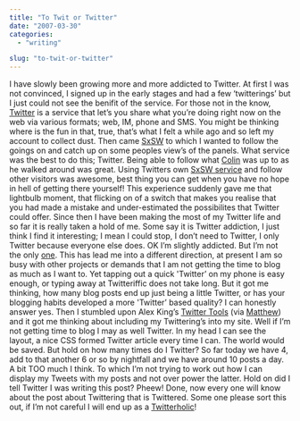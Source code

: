 ```yaml
---
title: "To Twit or Twitter"
date: "2007-03-30"
categories: 
  - "writing"

slug: "to-twit-or-twitter"
---
```


I have slowly been growing more and more addicted to Twitter. At first I was not convinced, I signed up in the early stages and had a few ‘twitterings’ but I just could not see the benifit of the service. For those not in the know, [Twitter](http://twitter.com) is a service that let’s you share what you’re doing right now on the web via various formats; web, IM, phone and SMS. You might be thinking where is the fun in that, true, that’s what I felt a while ago and so left my account to collect dust. Then came [SxSW](http://2007.sxsw.com/) to which I wanted to follow the goings on and catch up on some peoples view’s of the panels. What service was the best to do this; Twitter. Being able to follow what [Colin](http://cdevroe.com/) was up to as he walked around was great. Using Twitters own [SxSW service](http://sxsw.twitter.com/) and follow other visitors was awesome, best thing you can get when you have no hope in hell of getting there yourself! This experience suddenly gave me that lightbulb moment, that flicking on of a switch that makes you realise that you had made a mistake and under-estimated the possibilites that Twitter could offer. Since then I have been making the most of my Twitter life and so far it is really taken a hold of me. Some say it is Twitter addiction, I just think I find it interesting; I mean I could stop, I don’t need to Twitter, I only Twitter because everyone else does. OK I’m slightly addicted. But I’m not the only [one](http://wiphey.com/2007/03/22/the-twitter-jitters/). This has lead me into a different direction, at present I am so busy with other projects or demands that I am not getting the time to blog as much as I want to. Yet tapping out a quick 'Twitter’ on my phone is easy enough, or typing away at Twitteriffic does not take long. But it got me thinking, how many blog posts end up just being a little Twitter, or has your blogging habits developed a more 'Twitter’ based quality? I can honestly answer yes. Then I stumbled upon Alex King’s [Twitter Tools](http://alexking.org/projects/wordpress) (via [Matthew](http://www.somefoolwitha.com/)) and it got me thinking about including my Twittering’s into my site. Well if I’m not getting time to blog I may as well Twitter. In my head I can see the layout, a nice CSS formed Twitter article every time I can. The world would be saved. But hold on how many times do I Twitter? So far today we have 4, add to that another 6 or so by nightfall and we have around 10 posts a day. A bit TOO much I think. To which I’m not trying to work out how I can display my Tweets with my posts and not over power the latter. Hold on did I tell Twitter I was writing this post? Pheew! Done, now every one will know about the post about Twittering that is Twittered. Some one please sort this out, if I’m not careful I will end up as a [Twitterholic](http://www.twitterholic.com/)!
